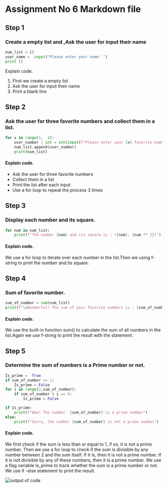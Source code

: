 # Assignment No 6 Markdown file

## Step 1

### Create a empty list and ,Ask the user for input their name

```python
num_list = []
user_name =  input("Please enter your name: ")
print ()
```

Explain code.

1. FIrst we create a empty list
2. Ask the user for input their name
3. Print a blank line

## Step 2

### Ask the user for three favorite numbers and collect them in a list.

```python
for x in range(1,  4):
    user_number : int = int(input(f"Please enter your {x} favorite number : "))
    num_list.append(user_number)
    print(num_list)
```

#### Explain code.

- Ask the user for three favorite numbers
- Collect them in a list
- Print the list after each input
- Use a for loop to repeat the process 3 times

## Step 3

### Display each number and its square.

```python
for num in num_list:
    print(f"The number {num} and its square is : ({num}, {num ** 2})")
```

#### Explain code.

We use a for loop to iterate over each number in the list.Then we using f-string to print the number and its square.

## Step 4

### Sum of favorite number.

```python
sum_of_number = sum(num_list)
print(f"\nWonderful! The sum of your favorite numbers is : {sum_of_number}")
```

#### Explain code.

We use the built-in function sum() to calculate the sum of all numbers in the list.Again we use f-string to print the result with the statement.

## Step 5

### Determine the sum of numbers is a Prime number or not.

```python
Is_prime =  True
if sum_of_number <= 1:
    Is_prime = False
for i in range(2,sum_of_number):
    if sum_of_number % i == 0:
        Is_prime = False

if Is_prime:
    print(f"Wow! The number  {sum_of_number} is a prime number")
else:
    print(f"Sorry, the number {sum_of_number} is not a prime number")
```

#### Explain code.

We first check if the sum is less than or equal to 1, if so, it is not a prime number. Then we use a for loop to check if the sum is divisible by any number between 2 and the sum itself. If it is, then it is not a prime number. If it is not divisible by any of these numbers, then it is a prime number. We use a flag variable Is_prime to track whether the sum is a prime number or not.
We use if -else statement to print the result.

![output of code](https://imgur.com/a/AbcXBxh)
